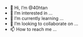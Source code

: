 - 👋 Hi, I’m @40htan
- 👀 I’m interested in ...
- 🌱 I’m currently learning ...
- 💞️ I’m looking to collaborate on ...
- 📫 How to reach me ...

<!---
40htan/40htan is a ✨ special ✨ repository because its `README.md` (this file) appears on your GitHub profile.
You can click the Preview link to take a look at your changes.
--->
